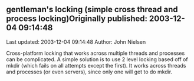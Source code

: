 ## gentleman's locking (simple cross thread and process locking)Originally published: 2003-12-04 09:14:48 
Last updated: 2003-12-04 09:14:48 
Author: John Nielsen 
 
Cross-platform locking that works across multiple threads and processes can be complicated. A simple solution is to use 2 level locking based off of mkdir (which  fails on all attempts except the first). It works across threads and processes (or even servers), since only one will get to do mkdir.
